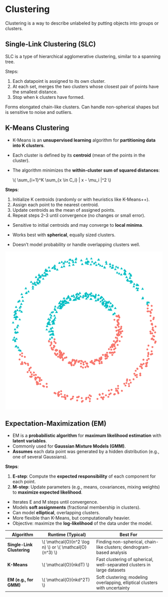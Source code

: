 # Clustering

Clustering is a way to describe unlabeled by putting objects into groups or clusters. 


## **Single-Link Clustering (SLC)**

SLC is a type of hierarchical agglomerative clustering, similar to a spanning tree.

Steps:  
1. Each datapoint is assigned to its own cluster.  
2. At each set, merges the two clusters whose closest pair of points have the smallest distance.
3. Stop when k clusters have formed.

Forms elongated chain-like clusters. Can handle non-spherical shapes but is sensitive to noise and outliers.

## **K-Means Clustering**

- K-Means is an **unsupervised learning** algorithm for **partitioning data into K clusters**.  
- Each cluster is defined by its **centroid** (mean of the points in the cluster).  
- The algorithm minimizes the **within-cluster sum of squared distances**:  

  \\( \sum_{i=1}^K \sum_{x \in C_i} \| x - \mu_i \|^2 \\)


**Steps**:  
1. Initialize K centroids (randomly or with heuristics like K-Means++).  
2. Assign each point to the nearest centroid.  
3. Update centroids as the mean of assigned points.  
4. Repeat steps 2–3 until convergence (no changes or small error).  

- Sensitive to initial centroids and may converge to **local minima**.  
- Works best with **spherical**, equally sized clusters.  

- Doesn’t model probability or handle overlapping clusters well.

![Kmeans spherical illustration](../assets/images/kmeans-spheres.png)

## **Expectation-Maximization (EM)**

- EM is a **probabilistic algorithm** for **maximum likelihood estimation** with **latent variables**.  
- Commonly used for **Gaussian Mixture Models (GMM)**.  
- **Assumes** each data point was generated by a hidden distribution (e.g., one of several Gaussians).  

**Steps**:  
1. **E-step**: Compute the **expected responsibility** of each component for each point.  
2. **M-step**: Update parameters (e.g., means, covariances, mixing weights) to **maximize expected likelihood**.  

- Iterates E and M steps until convergence.  
- Models **soft assignments** (fractional membership in clusters).  
- Can model **elliptical**, overlapping clusters.  
- More flexible than K-Means, but computationally heavier.   
- Objective: maximize the **log-likelihood** of the data under the model.

| Algorithm               | Runtime (Typical)         | Best For                                          |
|------------------------|---------------------------|---------------------------------------------------|
| **Single-Link Clustering** | \\( \mathcal{O}(n^2 \log n) \\) or \\( \mathcal{O}(n^3) \\) | Finding non-spherical, chain-like clusters; dendrogram-based analysis |
| **K-Means**            | \\( \mathcal{O}(nkdT) \\) | Fast clustering of spherical, well-separated clusters in large datasets |
| **EM (e.g., for GMM)** | \\( \mathcal{O}(nkd^2T) \\) | Soft clustering; modeling overlapping, elliptical clusters with uncertainty |
